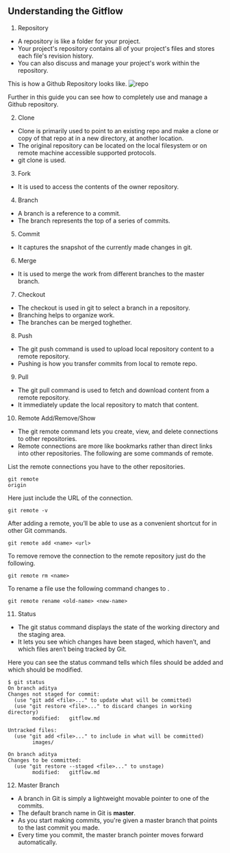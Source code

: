 ## Understanding the Gitflow


1. Repository
* A repository is like a folder for your project.
* Your project's repository contains all of your project's files and stores each file's revision history.
* You can also discuss and manage your project's work within the repository.

This is how a Github Repository looks like.
![repo](https://user-images.githubusercontent.com/37020817/66275082-227c1e80-e853-11e9-8448-33d31e8d03fe.png)

Further in this guide you can see how to completely use and manage a Github repository.

2. Clone
* Clone is primarily used to point to an existing repo and make a clone or copy of that repo at in a new directory, at another location.
* The original repository can be located on the local filesystem or on remote machine accessible supported protocols.
* git clone is used.

3. Fork  
* It is used to access the contents of the owner repository.


4. Branch
* A branch is a reference to a commit. 
* The branch represents the top of a series of commits.


5. Commit

* It captures the snapshot of the currently made changes in git. 

6. Merge
* It is used to merge the work from different branches to the master branch. 

7. Checkout
* The checkout is used in git to select a branch in a repository. 
* Branching helps to organize work.
* The branches can be merged toghether.


8. Push
* The git push command is used to upload local repository content to a remote repository.
* Pushing is how you transfer commits from local to remote repo.

9. Pull
* The git pull command is used to fetch and download content from a remote repository.
* It immediately update the local repository to match that content.

10. Remote Add/Remove/Show
* The git remote command lets you create, view, and delete connections to other repositories.
* Remote connections are more like bookmarks rather than direct links into other repositories.
The following are some commands of remote.

List the remote connections you have to the  other repositories.
```
git remote
origin
```
Here just include the URL of the connection.
```
git remote -v
```
After adding a remote, you’ll be able to use <name> as a convenient shortcut for <url> in other Git commands.
```
git remote add <name> <url>
```
To remove remove the connection to the remote repository just do the following.
```
git remote rm <name>
```
To rename a file use the following command <old-name> changes to <new-name>.
```
git remote rename <old-name> <new-name>
```
11. Status
* The git status command displays the state of the working directory and the staging area.
* It lets you see which changes have been staged, which haven’t, and which files aren’t being tracked by Git.

Here you can see the status command tells which files should be added and which should be modified.
```
$ git status
On branch aditya
Changes not staged for commit:
  (use "git add <file>..." to update what will be committed)
  (use "git restore <file>..." to discard changes in working directory)
        modified:   gitflow.md

Untracked files:
  (use "git add <file>..." to include in what will be committed)
        images/

On branch aditya
Changes to be committed:
  (use "git restore --staged <file>..." to unstage)
        modified:   gitflow.md

```

12. Master Branch
* A branch in Git is simply a lightweight movable pointer to one of the commits.
* The default branch name in Git is **master**.
* As you start making commits, you're given a master branch that points to the last commit you made.
* Every time you commit, the master branch pointer moves forward automatically.
